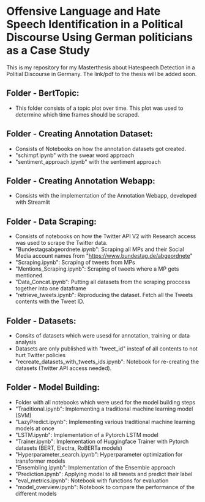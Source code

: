 # Offensive Language and Hate Speech Identification in a Political Discourse Using German politicians as a Case Study

This is my repository for my Masterthesis about Hatespeech Detection in a Politial Discourse in Germany.
The link/pdf to the thesis will be added soon.

## Folder - BertTopic:
- This folder consists of a topic plot over time. This plot was used to determine which time frames should be scraped.

## Folder - Creating Annotation Dataset:
- Consists of Notebooks on how the annotation datasets got created.
- "schimpf.ipynb" with the swear word approach
- "sentiment_approach.ipynb" with the sentiment approach

## Folder - Creating Annotation Webapp:

- Consists with the implementation of the Annotation Webapp, developed with Streamlit

## Folder - Data Scraping:

- Consists of notebooks on how the Twitter API V2 with Research access was used to scrape the Twitter data.
- "Bundestagsabgeordnete.ipynb": Scraping all MPs and their Social Media account names from "https://www.bundestag.de/abgeordnete"
- "Scraping.ipynb": Scraping of tweets from MPs
- "Mentions_Scraping.ipynb": Scraping of tweets where a MP gets mentioned
- "Data_Concat.ipynb": Putting all datasets from the scraping proccess together into one dataframe
- "retrieve_tweets.ipynb": Reproducing the dataset. Fetch all the Tweets contents with the Tweet ID.

## Folder - Datasets:

- Consits of datasets which were usesd for annotation, training or data analysis
- Datasets are only published with "tweet_id" insteaf of all contents to not hurt Twitter policies
- "recreate_datasets_with_tweets_ids.ipynb": Notebook for re-creating the datasets (Twitter API access needed).

## Folder - Model Building:

- Folder with all notebooks which were used for the model building steps
- "Traditional.ipynb": Implementing a traditional machine learning model (SVM)
- "LazyPredict.ipynb": Implementing various traditional machine learning models at once
- "LSTM.ipynb": Implementation of a Pytorch LSTM model
- "Trainer.ipynb": Implementation of Huggingface Trainer with Pytorch datasets (BERT, Electra, RoBERTa models)
- "Hyperparameter_search.ipynb": Hyperparameter optimization for transformer models
- "Ensembling.ipynb": Implementation of the Ensemble approach
- "Prediction.ipynb": Applying model to all tweets and predict their label
- "eval_metrics.ipynb": Notebook with functions for evaluation
- "model_overview.ipynb": Notebook to compare the performance of the different models
